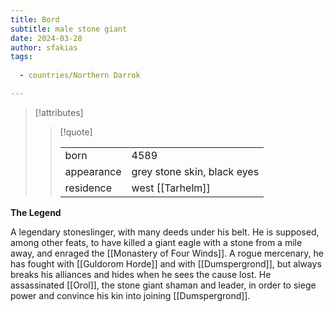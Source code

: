 ```yaml
---
title: Bord
subtitle: male stone giant
date: 2024-03-28
author: sfakias
tags:
  
  - countries/Northern Darrok

---
```

> [!attributes]
> 
> > [!quote]
> >
> > | | |
> > | --- | --- |
> > | born | 4589 |
> > | appearance | grey stone skin, black eyes |
> > | residence | west [[Tarhelm]] |

**The Legend**

A legendary stoneslinger, with many deeds under his belt. He is supposed, among other feats, to have killed a giant eagle with a stone from a mile away, and enraged the [[Monastery of Four Winds]]. A rogue mercenary, he has fought with [[Guldorom Horde]] and with [[Dumspergrond]], but always breaks his alliances and hides when he sees the cause lost. He assassinated [[Orol]], the stone giant shaman and leader, in order to siege power and convince his kin into joining [[Dumspergrond]].